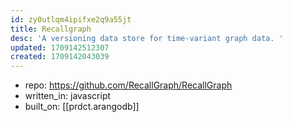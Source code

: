 ```yaml
---
id: zy0utlqm4ipifxe2q9a55jt
title: Recallgraph
desc: 'A versioning data store for time-variant graph data. '
updated: 1709142512307
created: 1709142043039
---
```


- repo: https://github.com/RecallGraph/RecallGraph
- written_in: javascript
- built_on: [[prdct.arangodb]]